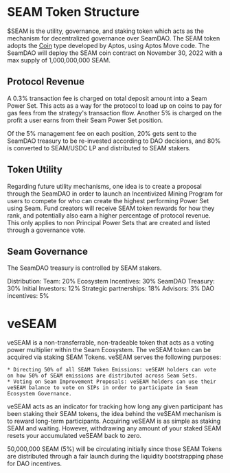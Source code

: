 # SEAM Token Structure

$SEAM is the utility, governance, and staking token which acts as the mechanism for decentralized governance over SeamDAO. The SEAM token adopts the [Coin](https://github.com/aptos-labs/aptos-core/blob/main/aptos-move/framework/aptos-framework/sources/coin.move) type developed by Aptos, using Aptos Move code. The SeamDAO will deploy the SEAM coin contract on November 30, 2022 with a max supply of 1,000,000,000 SEAM.

## Protocol Revenue

A 0.3% transaction fee is charged on total deposit amount into a Seam Power Set. This acts as a way for the protocol to load up on coins to pay for gas fees from the strategy's transaction flow. Another 5% is charged on the profit a user earns from their Seam Power Set position.

Of the 5% management fee on each position, 20% gets sent to the SeamDAO treasury to be re-invested according to DAO decisions, and 80% is converted to SEAM/USDC LP and distributed to SEAM stakers.

## Token Utility

Regarding future utility mechanisms, one idea is to create a proposal through the SeamDAO in order to launch an Incentivized Mining Program for users to compete for who can create the highest performing Power Set using Seam. Fund creators will receive SEAM token rewards for how they rank, and potentially also earn a higher percentage of protocol revenue. This only applies to non Principal Power Sets that are created and listed through a governance vote.

## Seam Governance

The SeamDAO treasury is controlled by SEAM stakers.

Distribution:
    Team: 20%
    Ecosystem Incentives: 30%
    SeamDAO Treasury: 30%
    Initial Investors: 12%
    Strategic partnerships: 18%
    Advisors: 3%
    DAO incentives: 5%

# veSEAM

veSEAM is a non-transferrable, non-tradeable token that acts as a voting power multiplier within the Seam Ecosystem. The veSEAM token can be acquired via staking SEAM Tokens. veSEAM serves the following purposes:

    * Directing 50% of all SEAM Token Emissions: veSEAM holders can vote on how 50% of SEAM emissions are distributed across Seam Sets.
    * Voting on Seam Improvement Proposals: veSEAM holders can use their veSEAM balance to vote on SIPs in order to participate in Seam Ecosystem Governance. 

veSEAM acts as an indicator for tracking how long any given participant has been staking their SEAM tokens, the idea behind the veSEAM mechanism is to reward long-term participants. Acquiring veSEAM is as simple as staking SEAM and waiting. However, withdrawing any amount of your staked SEAM resets your accumulated veSEAM back to zero.

50,000,000 SEAM (5%) will be circulating initially since those SEAM Tokens are distributed through a fair launch during the liquidity bootstrapping phase for DAO incentives.

    